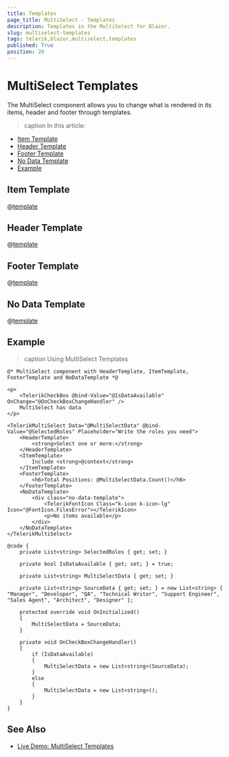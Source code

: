 ```yaml
---
title: Templates
page_title: MultiSelect - Templates
description: Templates in the MultiSelect for Blazor.
slug: multiselect-templates
tags: telerik,blazor,multiselect,templates
published: True
position: 20
---
```


# MultiSelect Templates

The MultiSelect component allows you to change what is rendered in its items, header and footer through templates.

>caption In this article:

* [Item Template](#item-template)
* [Header Template](#header-template)
* [Footer Template](#footer-template)
* [No Data Template](#no-data-template)
* [Example](#example)

## Item Template

@[template](/_contentTemplates/dropdowns/templates.md#item-template)

## Header Template

@[template](/_contentTemplates/dropdowns/templates.md#header-template)

## Footer Template

@[template](/_contentTemplates/dropdowns/templates.md#footer-template)

## No Data Template

@[template](/_contentTemplates/dropdowns/templates.md#no-data-template)

## Example

>caption Using MultiSelect Templates

````CSHTML
@* MultiSelect component with HeaderTemplate, ItemTemplate, FooterTemplate and NoDataTemplate *@

<p>
    <TelerikCheckBox @bind-Value="@IsDataAvailable" OnChange="@OnCheckBoxChangeHandler" />
    MultiSelect has data
</p>

<TelerikMultiSelect Data="@MultiSelectData" @bind-Value="@SelectedRoles" Placeholder="Write the roles you need">
    <HeaderTemplate>
        <strong>Select one or more:</strong>
    </HeaderTemplate>
    <ItemTemplate>
        Include <strong>@context</strong>
    </ItemTemplate>
    <FooterTemplate>
        <h6>Total Positions: @MultiSelectData.Count()</h6>
    </FooterTemplate>
    <NoDataTemplate>
        <div class="no-data-template">
            <TelerikFontIcon Class="k-icon k-icon-lg" Icon="@FontIcon.FilesError"></TelerikIcon>
            <p>No items available</p>
        </div>
    </NoDataTemplate>
</TelerikMultiSelect>

@code {
    private List<string> SelectedRoles { get; set; }

    private bool IsDataAvailable { get; set; } = true;

    private List<string> MultiSelectData { get; set; }

    private List<string> SourceData { get; set; } = new List<string> { "Manager", "Developer", "QA", "Technical Writer", "Support Engineer", "Sales Agent", "Architect", "Designer" };

    protected override void OnInitialized()
    {
        MultiSelectData = SourceData;
    }

    private void OnCheckBoxChangeHandler()
    {
        if (IsDataAvailable)
        {
            MultiSelectData = new List<string>(SourceData);
        }
        else
        {
            MultiSelectData = new List<string>();
        }
    }
}
````

## See Also

  * [Live Demo: MultiSelect Templates](https://demos.telerik.com/blazor-ui/multiselect/templates)
   
  
